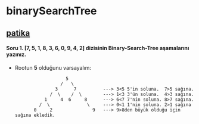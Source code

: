 # binarySearchTree


<a href='https://www.patika.dev/'>patika</a>
---
#### Soru 1. [7, 5, 1, 8, 3, 6, 0, 9, 4, 2] dizisinin Binary-Search-Tree aşamalarını yazınız.
- Rootun **5** olduğunu varsayalım:                             
                              
                         5
                       /   \
                     3      7          ---> 3<5 5'in soluna.  7>5 sağına.
                   /  \    /  \        ---> 1<3 3'ün soluna.  4>3 sağına.
                 1     4  6     8      ---> 6<7 7'nin soluna. 8>7 sağına.
               /  \              \     ---> 0<1 1'nin soluna. 2>1 sağına
             0     2               9   ---> 9>8den büyük olduğu için sağına ekledik.
